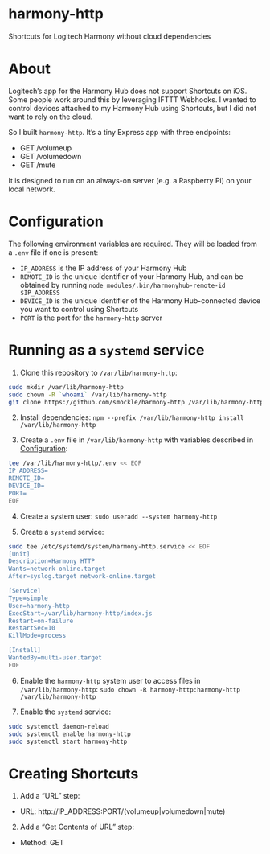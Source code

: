 # harmony-http

Shortcuts for Logitech Harmony without cloud dependencies

# About

Logitech’s app for the Harmony Hub does not support Shortcuts on iOS. Some people work around this by leveraging IFTTT Webhooks. I wanted to control devices attached to my Harmony Hub using Shortcuts, but I did not want to rely on the cloud.

So I built `harmony-http`. It’s a tiny Express app with three endpoints:

- GET /volumeup
- GET /volumedown
- GET /mute

It is designed to run on an always-on server (e.g. a Raspberry Pi) on your local network.

# Configuration

The following environment variables are required. They will be loaded from a `.env` file if one is present:

- `IP_ADDRESS` is the IP address of your Harmony Hub
- `REMOTE_ID` is the unique identifier of your Harmony Hub, and can be obtained by running `node_modules/.bin/harmonyhub-remote-id $IP_ADDRESS`
- `DEVICE_ID` is the unique identifier of the Harmony Hub-connected device you want to control using Shortcuts
- `PORT` is the port for the `harmony-http` server

# Running as a `systemd` service

1. Clone this repository to `/var/lib/harmony-http`:

```Bash
sudo mkdir /var/lib/harmony-http
sudo chown -R `whoami` /var/lib/harmony-http
git clone https://github.com/smockle/harmony-http /var/lib/harmony-http
```

2. Install dependencies: `npm --prefix /var/lib/harmony-http install /var/lib/harmony-http`

3. Create a `.env` file in `/var/lib/harmony-http` with variables described in [Configuration](#Configuration):

```Bash
tee /var/lib/harmony-http/.env << EOF
IP_ADDRESS=
REMOTE_ID=
DEVICE_ID=
PORT=
EOF
```

4. Create a system user: `sudo useradd --system harmony-http`

5. Create a `systemd` service:

```Bash
sudo tee /etc/systemd/system/harmony-http.service << EOF
[Unit]
Description=Harmony HTTP
Wants=network-online.target
After=syslog.target network-online.target

[Service]
Type=simple
User=harmony-http
ExecStart=/var/lib/harmony-http/index.js
Restart=on-failure
RestartSec=10
KillMode=process

[Install]
WantedBy=multi-user.target
EOF
```

6. Enable the `harmony-http` system user to access files in `/var/lib/harmony-http`: `sudo chown -R harmony-http:harmony-http /var/lib/harmony-http`

7. Enable the `systemd` service:

```Bash
sudo systemctl daemon-reload
sudo systemctl enable harmony-http
sudo systemctl start harmony-http
```

# Creating Shortcuts

1. Add a “URL” step:

- URL: http://IP_ADDRESS:PORT/(volumeup|volumedown|mute)

2. Add a “Get Contents of URL” step:

- Method: GET
